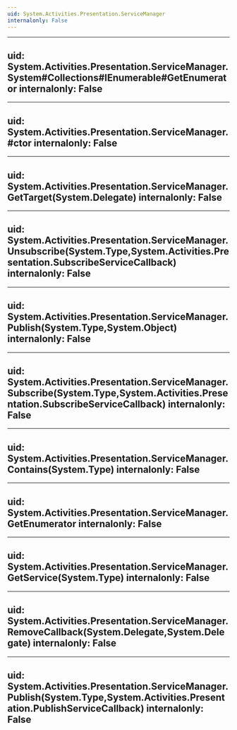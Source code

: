```yaml
---
uid: System.Activities.Presentation.ServiceManager
internalonly: False
---
```


---
uid: System.Activities.Presentation.ServiceManager.System#Collections#IEnumerable#GetEnumerator
internalonly: False
---

---
uid: System.Activities.Presentation.ServiceManager.#ctor
internalonly: False
---

---
uid: System.Activities.Presentation.ServiceManager.GetTarget(System.Delegate)
internalonly: False
---

---
uid: System.Activities.Presentation.ServiceManager.Unsubscribe(System.Type,System.Activities.Presentation.SubscribeServiceCallback)
internalonly: False
---

---
uid: System.Activities.Presentation.ServiceManager.Publish(System.Type,System.Object)
internalonly: False
---

---
uid: System.Activities.Presentation.ServiceManager.Subscribe(System.Type,System.Activities.Presentation.SubscribeServiceCallback)
internalonly: False
---

---
uid: System.Activities.Presentation.ServiceManager.Contains(System.Type)
internalonly: False
---

---
uid: System.Activities.Presentation.ServiceManager.GetEnumerator
internalonly: False
---

---
uid: System.Activities.Presentation.ServiceManager.GetService(System.Type)
internalonly: False
---

---
uid: System.Activities.Presentation.ServiceManager.RemoveCallback(System.Delegate,System.Delegate)
internalonly: False
---

---
uid: System.Activities.Presentation.ServiceManager.Publish(System.Type,System.Activities.Presentation.PublishServiceCallback)
internalonly: False
---
